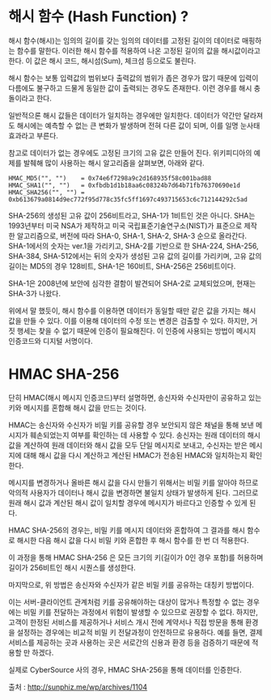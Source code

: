 # 해시 함수 (Hash Function) ?

해시 함수(해시)는 임의의 길이를 갖는 임의의 데이터를 고정된 길이의 데이터로 매핑하는 함수를 말한다. 이러한 해시 함수를 적용하여 나온 고정된 길이의 값을 해시값이라고 한다. 이 값은 해시 코드, 해시섬(Sum), 체크섬 등으로도 불린다. 

해시 함수는 보통 입력값의 범위보다 출력값의 범위가 좁은 경우가 많기 때문에 입력이 다름에도 불구하고 드물게 동일한 값이 출력되는 경우도 존재한다. 이런 경우를 해시 충돌이라고 한다. 

일반적으론 해시 값들은 데이터가 일치하는 경우에만 일치한다. 데이터가 약간만 달라져도 해시에는 예측할 수 없는 큰 변화가 발생하며 전혀 다른 값이 되며, 이를 일명 눈사태 효과라고 부른다.

참고로 데이터가 없는 경우에도 고정된 크기의 고유 값은 만들어 진다. 위키피디아의 예제를 발췌해 많이 사용하는 해시 알고리즘을 살펴보면, 아래와 같다.

```CONSOLE
HMAC_MD5("", "")    = 0x74e6f7298a9c2d168935f58c001bad88
HMAC_SHA1("", "")   = 0xfbdb1d1b18aa6c08324b7d64b71fb76370690e1d
HMAC_SHA256("", "") = 0xb613679a0814d9ec772f95d778c35fc5ff1697c493715653c6c712144292c5ad
```

SHA-256의 생성된 고유 값이 256비트라고, SHA-1가 1비트인 것은 아니다. SHA는 1993년부터 미국 NSA가 제작하고 미국 국립표준기술연구소(NIST)가 표준으로 제작한 알고리즘으로, 버전에 따라 SHA-0, SHA-1, SHA-2, SHA-3 순으로 올라간다. SHA-1에서의 숫자는 ver.1을 가리키고, SHA-2를 기반으로 한 SHA-224, SHA-256, SHA-384, SHA-512에서는 뒤의 숫자가 생성된 고유 값의 길이를 가리키며, 고유 값의 길이는 MD5의 경우 128비트, SHA-1은 160비트, SHA-256은 256비트이다.

SHA-1은 2008년에 보안에 심각한 결함이 발견되어 SHA-2로 교체되었으며, 현재는 SHA-3가 나왔다.

위에서 말 했듯이, 해시 함수를 이용하면 데이터가 동일할 때만 같은 값을 가지는 해시 값을 만들 수 있다. 이를 이용해 데이터의 수정 또는 변경은 검출할 수 있다. 하지만, 거짓 행세는 찾을 수 없기 때문에 인증이 필요해진다. 이 인증에 사용되는 방법이 메시지 인증코드와 디지털 서명이다.

# HMAC SHA-256

단히 HMAC(해시 메시지 인증코드)부터 설명하면, 송신자와 수신자만이 공유하고 있는 키와 메시지를 혼합해 해시 값을 만드는 것이다.

HMAC는 송신자와 수신자가 비밀 키를 공유할 경우 보안되지 않은 채널을 통해 보낸 메시지가 훼손되었는지 여부를 확인하는 데 사용할 수 있다. 송신자는 원래 데이터의 해시 값을 계산하여 원래 데이터와 해시 값을 모두 단일 메시지로 보내고, 수신자는 받은 메시지에 대해 해시 값을 다시 계산하고 계산된 HMAC가 전송된 HMAC와 일치하는지 확인한다.

메시지를 변경하거나 올바른 해시 값을 다시 만들기 위해서는 비밀 키를 알아야 하므로 악의적 사용자가 데이터나 해시 값을 변경하면 불일치 상태가 발생하게 된다. 그러므로 원래 해시 값과 계산된 해시 값이 일치할 경우에 메시지가 바르다고 인증할 수 있게 된다.

HMAC SHA-256의 경우는, 비밀 키를 메시지 데이터와 혼합하여 그 결과를 해시 함수로 해시한 다음 해시 값을 다시 비밀 키와 혼합한 후 해시 함수를 한 번 더 적용한다.

이 과정을 통해 HMAC SHA-256 은 모든 크기의 키(길이가 0인 경우 포함)를 허용하며 길이가 256비트인 해시 시퀀스를 생성한다.

마지막으로, 위 방법은 송신자와 수신자가 같은 비밀 키를 공유하는 대칭키 방법이다.

이는 서버-클라이언트 관계처럼 키를 공유해야하는 대상이 많거나 특정할 수 없는 경우에는 비밀 키를 전달하는 과정에서 위험이 발생할 수 있으므로 권장할 수 없다. 하지만, 고객이 한정된 서비스를 제공하거나 서비스 개시 전에 계약서나 직접 방문을 통해 환경을 설정하는 경우에는 비교적 비밀 키 전달과정이 안전하므로 유용하다. 예를 들면, 결제 서비스를 제공하는 곳과 사용하는 곳은 서로간의 신용과 환경 등을 검증하기 때문에 적용할 만 하겠다.

실제로 CyberSource 사의 경우, HMAC SHA-256을 통해 데이터를 인증한다.

출처 : http://sunphiz.me/wp/archives/1104

